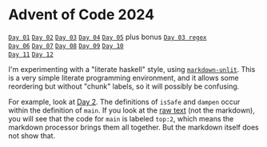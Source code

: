 # Advent of Code 2024

[`Day 01`](src/day01.md)
[`Day 02`](src/day02.md)
[`Day 03`](src/day03.md)
[`Day 04`](src/day04.md)
[`Day 05`](src/day05.md)
plus bonus [`Day 03 regex`](src/day03-re.md)
<br/>
[`Day 06`](src/day06.md)
[`Day 07`](src/day07.md)
[`Day 08`](src/day08.md)
[`Day 09`](src/day09.md)
[`Day 10`](src/day10.md)
<br/>
[`Day 11`](src/day11.md)
[`Day 12`](src/day12.md)

I'm experimenting with a "literate haskell" style, using
[`markdown-unlit`](https://github.com/sol/markdown-unlit).  This is a very
simple literate programming environment, and it allows some reordering but
without "chunk" labels, so it will possibly be confusing.

For example, look at [Day 2](src/day02.md). The definitions of `isSafe` and
`dampen` occur within the definition of `main`. If you look at the [raw
text](https://raw.githubusercontent.com/instinctive/edu-advent-2024/refs/heads/main/src/day02.md)
(not the markdown), you will see that the code for `main` is labeled `top:2`,
which means the markdown processor brings them all together. But the markdown
itself does not show that.
